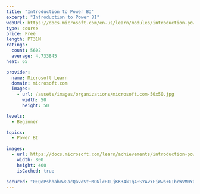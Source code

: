 ```yaml
---
title: "Introduction to Power BI"
excerpt: "Introduction to Power BI"
webUrl: https://docs.microsoft.com/en-us/learn/modules/introduction-power-bi/
type: course
price: Free
length: PT31M
ratings:
  count: 5602
  average: 4.733845
heat: 65

provider:
  name: Microsoft Learn
  domain: microsoft.com
  images:
    - url: /assets/images/organizations/microsoft.com-50x50.jpg
      width: 50
      height: 50

levels:
  - Beginner

topics:
  - Power BI

images:
  - url: https://docs.microsoft.com/learn/achievements/introduction-power-bi-social.png
    width: 800
    height: 400
    isCached: true

secured: "0EQePshhahVwGacQavoSt+MONlcRILjKK34k1q4HSYAvYFjWws+GIbcWVM0YabjcAi9VVWnluZIl7D19H7zSRt5YKUAqK+HYlNWvGMpYQjpHwRrwyJqFHgn9Oy9pFmoW+uT50IiXvLnyBHydo+8win5HhdGTtkPwy4xjZ8PBF1/9vSvCTtmxg23x0LNT70aReGPgXyqawp47GSeHp5/3og1/aE5VhwZ20DxHF5C5JYbm6v2b74d8WOWcurCudUE/rGOE4WXKrSpjg4/H4DUEEYXafbTrV/AtMbUxiOFFT9dpzlJhwF5m8I9cROqx/1Walzk+1Af4qEe7Qnk6Z+4Wv8JQhrRQiAuaFF7qatXxvn8WltQv6D8gVRZ3e1RumXhRGkCgsFdo774LOdGnhots5yFAq8T1FK3DA8Pd/LvxJ3I=;TWZznoi7rjO8+ZEsQ/TtMA=="
---
```


